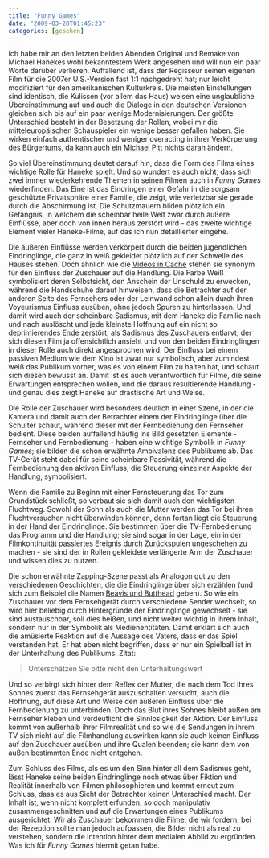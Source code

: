 ```yaml
---
title: "Funny Games"
date: "2009-03-28T01:45:23"
categories: [gesehen]
---
```


Ich habe mir an den letzten beiden Abenden Original und Remake von Michael Hanekes wohl bekanntestem Werk angesehen und will nun ein paar Worte darüber verlieren. Auffallend ist, dass der Regisseur seinen eigenen Film für die 2007er U.S.-Version fast 1:1 nachgedreht hat; nur leicht modifiziert für den amerikanischen Kulturkreis. Die meisten Einstellungen sind identisch, die Kulissen (vor allem das Haus) weisen eine unglaubliche Übereinstimmung auf und auch die Dialoge in den deutschen Versionen gleichen sich bis auf ein paar wenige Modernisierungen. Der größte Unterschied besteht in der Besetzung der Rollen, wobei mir die mitteleuropäischen Schauspieler ein wenige besser gefallen haben. Sie wirken einfach authentischer und weniger overacting in ihrer Verkörperung des Bürgertums, da kann auch ein [Michael Pitt](/blog/?s=michael+pitt&submit=+%3F+) nichts daran ändern.

So viel Übereinstimmung deutet darauf hin, dass die Form des Films eines wichtige Rolle für Haneke spielt. Und so wundert es auch nicht, dass sich zwei immer wiederkehrende Themen in seinen Filmen auch in *Funny Games* wiederfinden. Das Eine ist das Eindringen einer Gefahr in die sorgsam geschützte Privatsphäre einer Familie, die zeigt, wie verletzbar sie gerade durch die Abschirmung ist. Die Schutzmauern bilden plötzlich ein Gefängnis, in welchem die scheinbar heile Welt zwar durch äußere Einflüsse, aber doch von innen heraus zerstört wird - das zweite wichtige Element vieler Haneke-Filme, auf das ich nun detaillierter eingehe.

Die äußeren Einflüsse werden verkörpert durch die beiden jugendlichen Eindringlinge, die ganz in weiß gekleidet plötzlich auf der Schwelle des Hauses stehen. Doch ähnlich wie die [Videos in Caché](/blog/2008/02/17/die-ganze-kraft-einer-gesellschaft/) stehen sie synonym für den Einfluss der Zuschauer auf die Handlung. Die Farbe Weiß symbolisiert deren Selbstsicht, den Anschein der Unschuld zu erwecken, während die Handschuhe darauf hinweisen, dass die Betrachter auf der anderen Seite des Fernsehers oder der Leinwand schon allein durch ihren Voyeurismus Einfluss ausüben, ohne jedoch Spuren zu hinterlassen. Und damit wird auch der scheinbare Sadismus, mit dem Haneke die Familie nach und nach auslöscht und jede kleinste Hoffnung auf ein nicht so deprimierendes Ende zerstört, als Sadismus des Zuschauers entlarvt, der sich diesen Film ja offensichtlich ansieht und von den beiden Eindringlingen in dieser Rolle auch direkt angesprochen wird. Der Einfluss bei einem passiven Medium wie dem Kino ist zwar nur symbolisch, aber zumindest weiß das Publikum vorher, was es von einem Film zu halten hat, und schaut sich diesen bewusst an. Damit ist es auch verantwortlich für Filme, die seine Erwartungen entsprechen wollen, und die daraus resultierende Handlung - und genau dies zeigt Haneke auf drastische Art und Weise.

Die Rolle der Zuschauer wird besonders deutlich in einer Szene, in der die Kamera und damit auch der Betrachter einem der Eindringlinge über die Schulter schaut, während dieser mit der Fernbedienung den Fernseher bedient. Diese beiden auffallend häufig ins Bild gesetzten Elemente - Fernseher und Fernbedienung - haben eine wichtige Symbolik in *Funny Games*; sie bilden die schon erwähnte Ambivalenz des Publikums ab. Das TV-Gerät steht dabei für seine scheinbare Passivität, während die Fernbedienung den aktiven Einfluss, die Steuerung einzelner Aspekte der Handlung, symbolisiert.

Wenn die Familie zu Beginn mit einer Fernsteuerung das Tor zum Grundstück schließt, so verbaut sie sich damit auch den wichtigsten Fluchtweg. Sowohl der Sohn als auch die Mutter werden das Tor bei ihren Fluchtversuchen nicht überwinden können, denn fortan liegt die Steuerung in der Hand der Eindringlinge. Sie bestimmen über die TV-Fernbedienung das Programm und die Handlung; sie sind sogar in der Lage, ein in der Filmkontinuität passiertes Ereignis durch Zurückspulen ungeschehen zu machen - sie sind der in Rollen gekleidete verlängerte Arm der Zuschauer und wissen dies zu nutzen.

Die schon erwähnte Zapping-Szene passt als Analogon gut zu den verschiedenen Geschichten, die die Eindringlinge über sich erzählen (und sich zum Beispiel die Namen [Beavis und Butthead](http://de.wikipedia.org/wiki/Beavis_und_Butthead) geben). So wie ein Zuschauer vor dem Fernsehgerät durch verschiedene Sender wechselt, so wird hier beliebig durch Hintergründe der Eindringlinge gewechselt - sie sind austauschbar, soll dies heißen, und nicht weiter wichtig in ihrem Inhalt, sondern nur in der Symbolik als Medienentitäten. Damit erklärt sich auch die amüsierte Reaktion auf die Aussage des Vaters, dass er das Spiel verstanden hat. Er hat eben nicht begriffen, dass er nur ein Spielball ist in der Unterhaltung des Publikums. Zitat:

> Unterschätzen Sie bitte nicht den Unterhaltungswert

Und so verbirgt sich hinter dem Reflex der Mutter, die nach dem Tod ihres Sohnes zuerst das Fernsehgerät auszuschalten versucht, auch die Hoffnung, auf diese Art und Weise den äußeren Einfluss über die Fernbedienung zu unterbinden. Doch das Blut ihres Sohnes bleibt außen am Fernseher kleben und verdeutlicht die Sinnlosigkeit der Aktion. Der Einfluss kommt von außerhalb ihrer Filmrealität und so wie die Sendungen in ihrem TV sich nicht auf die Filmhandlung auswirken kann sie auch keinen Einfluss auf den Zuschauer ausüben und ihre Qualen beenden; sie kann dem von außen bestimmten Ende nicht entgehen.

Zum Schluss des Films, als es um den Sinn hinter all dem Sadismus geht, lässt Haneke seine beiden Eindringlinge noch etwas über Fiktion und Realität innerhalb von Filmen philosophieren und kommt erneut zum Schluss, dass es aus Sicht der Betrachter keinen Unterschied macht. Der Inhalt ist, wenn nicht komplett erfunden, so doch manipulativ zusammengeschnitten und auf die Erwartungen eines Publikums ausgerichtet. Wir als Zuschauer bekommen die Filme, die wir fordern, bei der Rezeption sollte man jedoch aufpassen, die Bilder nicht als real zu verstehen, sondern die Intention hinter dem medialen Abbild zu ergründen. Was ich für *Funny Games* hiermit getan habe.
